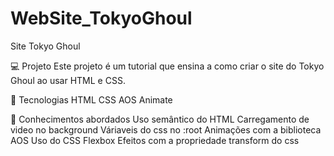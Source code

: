 # WebSite_TokyoGhoul
Site Tokyo Ghoul


💻 Projeto
Este projeto é um tutorial que ensina a como criar o site do Tokyo Ghoul ao usar HTML e CSS.

🚀 Tecnologias
HTML
CSS
AOS Animate

📔 Conhecimentos abordados
 Uso semântico do HTML
 Carregamento de video no background
 Váriaveis do css no :root
 Animações com a biblioteca AOS
 Uso do CSS Flexbox
 Efeitos com a propriedade transform do css

